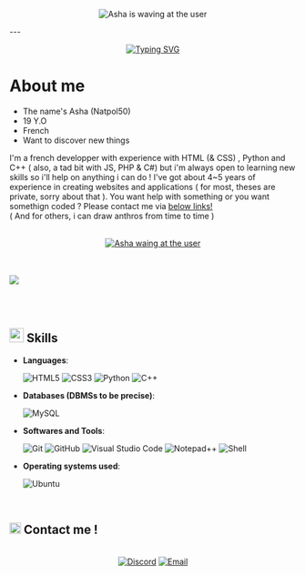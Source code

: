 <p align="center">
  <picture>
    <source media="(prefers-color-scheme: dark)" srcset="https://cloud.asha-services.org/s/2wopTJbsjbca3WF/download/Banner_dark.png">
    <source media="(prefers-color-scheme: light)" srcset="https://cloud.asha-services.org/s/n7HX96nfHdadKTA/download/Banner_light.png">
    <img alt="Asha is waving at the user" src="https://asha-services.org/s/gLcryTqMiAmfTYn/download/Banner_light.png">
  </picture>
</p>
---

<p align="center">
<a href="https://git.io/typing-svg"><img src="https://readme-typing-svg.demolab.com?font=Fira+Code&weight=200&duration=2500&pause=1000&color=009A20&center=true&vCenter=true&multiline=true&repeat=false&width=435&height=150&lines=Some+small+time+dev%2C;HTML%2C+CSS%2C+Python%2C+C%2B%2B;Ready+to+help." alt="Typing SVG" /></a>
</p>

# About me                           

- The name's Asha (Natpol50)
- 19 Y.O
- French
- Want to discover new things


I'm a french developper with experience with HTML (& CSS) , Python and C++ ( also, a tad bit with JS, PHP & C#) but i'm always open to learning new skills so i'll help on anything i can do ! I've got about 4~5 years of experience in creating websites and applications ( for most, theses are private, sorry about that ). You want help with something or you want somethign coded ? Please contact me via <a href="#contact">  below links! </a>
<br/>
( And for others, i can draw anthros from time to time )
<br><br>


<p align="center">
  <a href="https://discordapp.com/channels/@me/1151796352548880406/" target="_blank">
  <picture>
    <source media="(prefers-color-scheme: dark)" srcset="https://discord.c99.nl/widget/theme-1/1151796352548880406.png">
    <source media="(prefers-color-scheme: light)" srcset="https://discord.c99.nl/widget/theme-5/1151796352548880406.png">
    <img alt="Asha waing at the user" src="https://discord.c99.nl/widget/theme-5/1151796352548880406.png">
  </picture>
  </a>
</p>


<br><br>
<img src="https://user-images.githubusercontent.com/73097560/115834477-dbab4500-a447-11eb-908a-139a6edaec5c.gif"><br><br>

<br>

## <img src="https://media2.giphy.com/media/QssGEmpkyEOhBCb7e1/giphy.gif?cid=ecf05e47a0n3gi1bfqntqmob8g9aid1oyj2wr3ds3mg700bl&rid=giphy.gif" width ="25"><b> Skills</b>
<p align="center">

- **Languages**:
    

    ![HTML5](https://img.shields.io/badge/HTML5%20-%23E34F26.svg?style=for-the-badge&logo=html5&logoColor=white)
    ![CSS3](https://img.shields.io/badge/CSS%20-%231572B6.svg?style=for-the-badge&logo=css3&logoColor=white)
    ![Python](https://img.shields.io/badge/python-3670A0?style=for-the-badge&logo=python&logoColor=ffdd54)
    ![C++](https://img.shields.io/badge/C%2B%2B-00599C?style=for-the-badge&logo=c%2B%2B&logoColor=white)


- **Databases (DBMSs to be precise)**:

    ![MySQL](https://img.shields.io/badge/mysql-%2300f.svg?style=for-the-badge&logo=mysql&logoColor=white)

- **Softwares and Tools**:
    
    ![Git](https://img.shields.io/badge/git-%23F05033.svg?style=for-the-badge&logo=git&logoColor=white)
    ![GitHub](https://img.shields.io/badge/github-%23121011.svg?style=for-the-badge&logo=github&logoColor=white)
    ![Visual Studio Code](https://img.shields.io/badge/Visual%20Studio%20Code-0078d7.svg?style=for-the-badge&logo=visual-studio-code&logoColor=white)
    ![Notepad++](https://img.shields.io/badge/Notepad++-90E59A?style=for-the-badge&logo=notepad%2B%2B&logoColor=black)
    ![Shell](https://img.shields.io/badge/shell-5391FE?style=for-the-badge&logo=gnu-bash&logoColor=white)



- **Operating systems used**:

    ![Ubuntu](https://img.shields.io/badge/ubuntu-E95420?style=for-the-badge&logo=ubuntu&logoColor=white)


<br>
</p>

## <img src="https://upload.wikimedia.org/wikipedia/commons/thumb/e/ec/Circle-icons-mail.svg/512px-Circle-icons-mail.svg.png?20160314153722" width ="20" id="contact"><b> Contact me !</b>
<br>
<div align='center'>
<a href="https://discordapp.com/channels/@me/1151796352548880406/" target="_blank">
<img src="https://img.shields.io/badge/discord-5865F2?style=for-the-badge&logo=discord&logoColor=white" alt=Discord style="margin-bottom: 5px;"/></a>
<a href="mailto:asha.geyon@gmail.com" target="_blank">
<img src="https://img.shields.io/badge/email-D14836?style=for-the-badge&logo=gmail&logoColor=white" alt=Email style="margin-bottom: 5px;"/></a>
</div>
